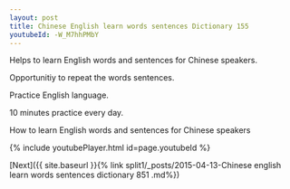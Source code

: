 ```yaml
---
layout: post
title: Chinese English learn words sentences Dictionary 155 
youtubeId: -W_M7hhPMbY
---
```

 
 
Helps to learn English words and sentences for Chinese speakers.

Opportunitiy to repeat the words sentences. 

Practice English language. 
 
10 minutes practice every day. 
 
How to learn English words and sentences for Chinese speakers 
 
{% include youtubePlayer.html id=page.youtubeId %}
 
 
[Next]({{ site.baseurl }}{% link  split1/_posts/2015-04-13-Chinese english learn words sentences dictionary 851 .md%})
 
